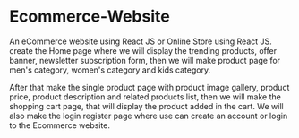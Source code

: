 # Ecommerce-Website
An eCommerce website using React JS or Online Store using React JS. create the Home page where we will display the trending products, offer banner, newsletter subscription form, then we will make product page for men's category, women's category and kids category. 

After that make the single product page with product image gallery, product price, product description and related products list, then we will make the shopping cart page, that will display the product added in the cart. We will also make the login register page where use can create an account or login to the Ecommerce website.
